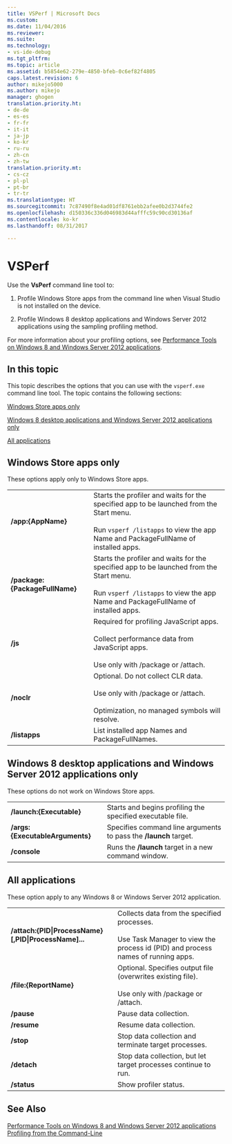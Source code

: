 ```yaml
---
title: VSPerf | Microsoft Docs
ms.custom: 
ms.date: 11/04/2016
ms.reviewer: 
ms.suite: 
ms.technology:
- vs-ide-debug
ms.tgt_pltfrm: 
ms.topic: article
ms.assetid: b5854e62-279e-4850-bfeb-0c6ef82f4805
caps.latest.revision: 6
author: mikejo5000
ms.author: mikejo
manager: ghogen
translation.priority.ht:
- de-de
- es-es
- fr-fr
- it-it
- ja-jp
- ko-kr
- ru-ru
- zh-cn
- zh-tw
translation.priority.mt:
- cs-cz
- pl-pl
- pt-br
- tr-tr
ms.translationtype: HT
ms.sourcegitcommit: 7c87490f8e4ad01df8761ebb2afee0b2d3744fe2
ms.openlocfilehash: d150336c336d046983d44afffc59c90cd30136af
ms.contentlocale: ko-kr
ms.lasthandoff: 08/31/2017

---
```

# <a name="vsperf"></a>VSPerf
Use the **VsPerf** command line tool to:  
  
1.  Profile Windows Store apps from the command line when Visual Studio is not installed on the device.  
  
2.  Profile Windows 8 desktop applications and Windows Server 2012 applications using the sampling profiling method.  
  
 For more information about your profiling options, see [Performance Tools on Windows 8 and Windows Server 2012 applications](../profiling/performance-tools-on-windows-8-and-windows-server-2012-applications.md).  
  
##  <a name="BKMK_In_this_topic"></a> In this topic  
 This topic describes the options that you can use with the `vsperf.exe` command line tool. The topic contains the following sections:  
  
 [Windows Store apps only](#BKMK_windows_store_apps_only)  
  
 [Windows 8 desktop applications and Windows Server 2012 applications only](#BKMK_Windows_8_classic_applications_and_Windows_Server_2012_applications_only)  
  
 [All applications](#BKMK_All_applications)  
  
##  <a name="BKMK_windows_store_apps_only"></a> Windows Store apps only  
 These options apply only to Windows Store apps.  
  
|||  
|-|-|  
|**/app:{AppName}**|Starts the profiler and waits for the specified app to be launched from the Start menu.<br /><br /> Run `vsperf /listapps` to view the app Name and PackageFullName of installed apps.|  
|**/package:{PackageFullName}**|Starts the profiler and waits for the specified app to be launched from the Start menu.<br /><br /> Run `vsperf /listapps` to view the app Name and PackageFullName of installed apps.|  
|**/js**|Required for profiling JavaScript apps.<br /><br /> Collect performance data from JavaScript apps.<br /><br /> Use only with /package or /attach.|  
|**/noclr**|Optional. Do not collect CLR data.<br /><br /> Use only with /package or /attach.<br /><br /> Optimization, no managed symbols will resolve.|  
|**/listapps**|List installed app Names and PackageFullNames.|  
  
##  <a name="BKMK_Windows_8_classic_applications_and_Windows_Server_2012_applications_only"></a> Windows 8 desktop applications and Windows Server 2012 applications only  
 These options do not work on Windows Store apps.  
  
|||  
|-|-|  
|**/launch:{Executable}**|Starts and begins profiling the specified executable file.|  
|**/args:{ExecutableArguments}**|Specifies command line arguments to pass the **/launch** target.|  
|**/console**|Runs the **/launch** target in a new command window.|  
  
##  <a name="BKMK_All_applications"></a> All applications  
 These option apply to any Windows 8 or Windows Server 2012 application.  
  
|||  
|-|-|  
|**/attach:{PID&#124;ProcessName}[,PID&#124;ProcessName]...**|Collects data from the specified processes.<br /><br /> Use Task Manager to view the process id (PID) and process names of running apps.|  
|**/file:{ReportName}**|Optional. Specifies output file (overwrites existing file).<br /><br /> Use only with /package or /attach.|  
|**/pause**|Pause data collection.|  
|**/resume**|Resume data collection.|  
|**/stop**|Stop data collection and terminate target processes.|  
|**/detach**|Stop data collection, but let target processes continue to run.|  
|**/status**|Show profiler status.|  
  
## <a name="see-also"></a>See Also  
 [Performance Tools on Windows 8 and Windows Server 2012 applications](../profiling/performance-tools-on-windows-8-and-windows-server-2012-applications.md)   
 [Profiling from the Command-Line](../profiling/using-the-profiling-tools-from-the-command-line.md)
